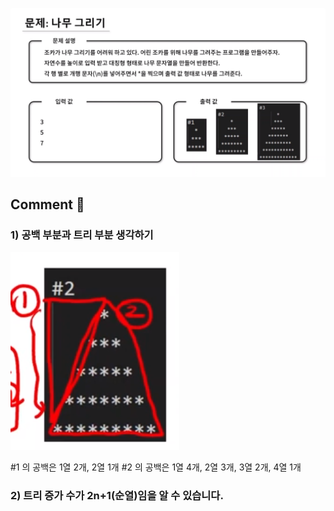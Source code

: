 ![](../images/나무그리기.png)


## Comment 🤞
### 1) 공백 부분과 트리 부분 생각하기
![](../images/나무그리기2.png)

#1 의 공백은 1열 2개, 2열 1개
#2 의 공백은 1열 4개, 2열 3개, 3열 2개, 4열 1개



### 2) 트리 증가 수가 2n+1(순열)임을 알 수 있습니다.